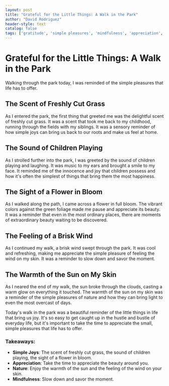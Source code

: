 ```yaml
---
layout: post
title: "Grateful for the Little Things: A Walk in the Park"
author: "David Rodriguez"
header-style: text
catalog: false
tags: ['gratitude', 'simple pleasures', 'mindfulness', 'appreciation', 'nature']
---
```


# Grateful for the Little Things: A Walk in the Park 

Walking through the park today, I was reminded of the simple pleasures that life has to offer. 

## The Scent of Freshly Cut Grass 

As I entered the park, the first thing that greeted me was the delightful scent of freshly cut grass. It was a scent that took me back to my childhood, running through the fields with my siblings. It was a sensory reminder of how simple joys can bring us back to our roots and make us feel at home. 

## The Sound of Children Playing 

As I strolled further into the park, I was greeted by the sound of children playing and laughing. It was music to my ears and brought a smile to my face. It reminded me of the innocence and joy that children possess and how it's often the simplest of things that bring them the most happiness. 

## The Sight of a Flower in Bloom 

As I walked along the path, I came across a flower in full bloom. The vibrant colors against the green foliage made me pause and appreciate its beauty. It was a reminder that even in the most ordinary places, there are moments of extraordinary beauty waiting to be discovered. 

## The Feeling of a Brisk Wind 

As I continued my walk, a brisk wind swept through the park. It was cool and refreshing, making me appreciate the simple pleasure of feeling the wind on my skin. It was a reminder to slow down and savor the moment. 

## The Warmth of the Sun on My Skin 

As I neared the end of my walk, the sun broke through the clouds, casting a warm glow on everything it touched. The warmth of the sun on my skin was a reminder of the simple pleasures of nature and how they can bring light to even the most overcast of days. 

Today's walk in the park was a beautiful reminder of the little things in life that bring us joy. It's so easy to get caught up in the hustle and bustle of everyday life, but it's important to take the time to appreciate the small, simple pleasures that life has to offer. 

### Takeaways:

* **Simple Joys**: The scent of freshly cut grass, the sound of children playing, the sight of a flower in bloom. 
* **Appreciation**: Take the time to appreciate the beauty around you. 
* **Nature**: Enjoy the warmth of the sun and the feeling of the wind on your skin. 
* **Mindfulness**: Slow down and savor the moment.
